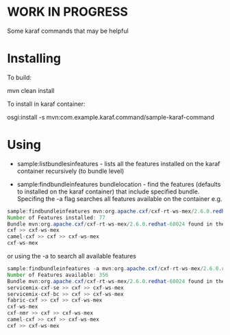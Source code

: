 WORK IN PROGRESS
================

Some karaf commands that may be helpful


Installing
==========

To build:

mvn clean install

To install in karaf container:

osgi:install -s mvn:com.example.karaf.command/sample-karaf-command


Using
=====

- sample:listbundlesinfeatures - lists all the features installed on the karaf container recursively (to bundle level)

- sample:findbundleinfeatures bundlelocation - find the features (defaults to installed on the karaf container) that include specified bundle. Specifing the -a flag searches all features available on the container e.g. 

```java
sample:findbundleinfeatures mvn:org.apache.cxf/cxf-rt-ws-mex/2.6.0.redhat-60024
Number of Features installed: 77
Bundle mvn:org.apache.cxf/cxf-rt-ws-mex/2.6.0.redhat-60024 found in the following features:
cxf >> cxf-ws-mex
camel-cxf >> cxf >> cxf-ws-mex
cxf-ws-mex
```

or using the -a  to search all available features

```java
sample:findbundleinfeatures -a mvn:org.apache.cxf/cxf-rt-ws-mex/2.6.0.redhat-60024
Number of Features available: 356
Bundle mvn:org.apache.cxf/cxf-rt-ws-mex/2.6.0.redhat-60024 found in the following features:
servicemix-cxf-se >> cxf >> cxf-ws-mex
servicemix-cxf-bc >> cxf >> cxf-ws-mex
fabric-cxf >> cxf >> cxf-ws-mex
cxf-ws-mex
cxf-nmr >> cxf >> cxf-ws-mex
camel-cxf >> cxf >> cxf-ws-mex
cxf >> cxf-ws-mex
```
